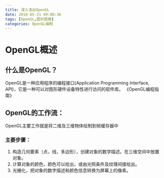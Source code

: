 ```yaml
---
title: 深入浅出OpenGL
date: 2018-05-21 09:00:36
tags: [OpenGL,图形图像]
categories: OpenGL编程
---
```

<!-- omit in toc -->
# OpenGL概述
## 什么是OpenGL？
OpenGL是一种应用程序的编程接口(Application Programming Interface, API)，它是一种可以对图形硬件设备特性进行访问的软件库。
《OpenGL编程指南》
## OpenGL的工作流：
OpenGL主要工作就是将二维及三维物体绘制到帧缓存器中
### 主要步骤：
1. 构造几何要素（点，线，多边形），创建对象的数学描述。在三维空间中放置对象。
2. 计算对象的颜色，颜色可以给出，或由光照条件及纹理间接给出。
3. 光栅化，把对象的数字描述和颜色信息转换为屏幕上的像素。
